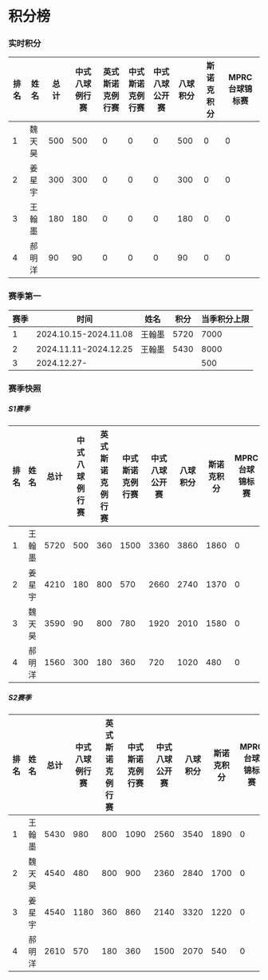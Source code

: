 # 积分榜

### 实时积分

| 排名 | 姓名   | 总计 | 中式八球例行赛 | 英式斯诺克例行赛 | 中式斯诺克例行赛 | 中式八球公开赛 | 八球积分 | 斯诺克积分 | MPRC台球锦标赛 |
| ---- | ----- | ---- | ------------ | --------------- | --------------- | ------------  | ------- | --------- | ------------- |
| 1    | 魏天昊 | 500  | 500          | 0               | 0               | 0            | 500      | 0         | 0            |
| 2    | 姜星宇 | 300  | 300          | 0               | 0               | 0            | 300      | 0         | 0            |
| 3    | 王翰墨 | 180  | 180          | 0               | 0               | 0            | 180      | 0         | 0            |
| 4    | 郝明洋 | 90   | 90           | 0               | 0               | 0            | 90       | 0         | 0            |

### 赛季第一

| 赛季 | 时间                  | 姓名   | 积分 | 当季积分上限  |
| ---- | -------------------- | ------ | ---- | ------------ |
| 1    | 2024.10.15-2024.11.08 | 王翰墨 | 5720 | 7000         |
| 2    | 2024.11.11-2024.12.25 | 王翰墨 | 5430 | 8000         |
| 3    | 2024.12.27-           |       |      |  500         |

### 赛季快照

##### S1赛季

| 排名 | 姓名   | 总计 | 中式八球例行赛 | 英式斯诺克例行赛 | 中式斯诺克例行赛 | 中式八球公开赛 | 八球积分 | 斯诺克积分 | MPRC台球锦标赛 |
| ---- | ----- | ---- | ------------ | --------------- | --------------- | ------------  | ------- | --------- | ------------- |
| 1    | 王翰墨 | 5720 | 500          | 360             | 1500            | 3360         | 3860     | 1860      | 0            |
| 2    | 姜星宇 | 4210 | 180          | 800             | 570             | 2660         | 2740     | 1370      | 0            |
| 3    | 魏天昊 | 3590 | 90           | 800             | 780             | 1920         | 2010     | 1580      | 0            |
| 4    | 郝明洋 | 1560 | 300          | 180             | 360             | 720          | 1020     | 480       | 0            |

##### S2赛季

| 排名 | 姓名   | 总计 | 中式八球例行赛 | 英式斯诺克例行赛 | 中式斯诺克例行赛 | 中式八球公开赛 | 八球积分 | 斯诺克积分 | MPRC台球锦标赛 |
| ---- | ----- | ---- | ------------ | --------------- | --------------- | ------------  | ------- | --------- | ------------- |
| 1    | 王翰墨 | 5430 | 980          | 800             | 1090            | 2560         | 3540     | 1890      | 0            |
| 2    | 魏天昊 | 4540 | 480          | 800             | 900             | 2360         | 2840     | 1700      | 0            |
| 3    | 姜星宇 | 4540 | 1180         | 360             | 860             | 2140         | 3320     | 1220      | 0            |
| 4    | 郝明洋 | 2610 | 570          | 180             | 360             | 1500         | 2070     | 540       | 0            |